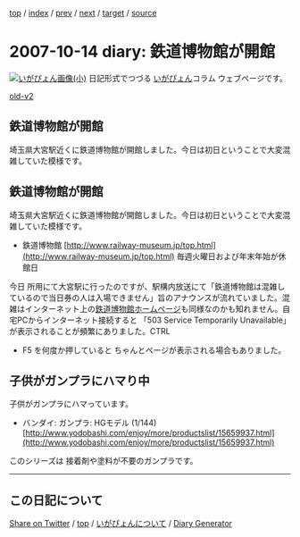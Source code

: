 [top](https://igapyon.github.io/diary/) 
 / [index](https://igapyon.github.io/diary/2007/index.html) 
 / [prev](https://igapyon.github.io/diary/2007/ig071013.html) 
 / [next](https://igapyon.github.io/diary/2007/ig071015.html) 
 / [target](https://igapyon.github.io/diary/2007/ig071014.html) 
 / [source](https://github.com/igapyon/diary/blob/gh-pages/2007/ig071014.html.src.md) 

2007-10-14 diary: 鉄道博物館が開館
=====================================================================================================
[![いがぴょん画像(小)](https://igapyon.github.io/diary/images/iga200306s.jpg "いがぴょん")](https://igapyon.github.io/diary/memo/memoigapyon.html) 日記形式でつづる [いがぴょん](https://igapyon.github.io/diary/memo/memoigapyon.html)コラム ウェブページです。

[old-v2](ig071014-orig.html)

## 鉄道博物館が開館

埼玉県大宮駅近くに鉄道博物館が開館しました。今日は初日ということで大変混雑していた模様です。


## 鉄道博物館が開館

埼玉県大宮駅近くに鉄道博物館が開館しました。今日は初日ということで大変混雑していた模様です。

* 鉄道博物館
  [http://www.railway-museum.jp/top.html](http://www.railway-museum.jp/top.html)
  毎週火曜日および年末年始が休館日

今日 所用にて大宮駅に行ったのですが、駅構内放送にて「鉄道博物館は混雑しているので当日券の人は入場できません」旨のアナウンスが流れていました。混雑はインターネット上の[鉄道博物館ホームページ](http://www.railway-museum.jp/)も同様なのかも知れません。自宅PCからインターネット接続すると 「503 Service Temporarily Unavailable」が表示されることが頻繁にありました。CTRL
+ F5 を何度か押していると ちゃんとページが表示される場合もありました。

## 子供がガンプラにハマり中

子供がガンプラにハマっています。

* バンダイ: ガンプラ: HGモデル (1/144)
  [http://www.yodobashi.com/enjoy/more/productslist/15659937.html](http://www.yodobashi.com/enjoy/more/productslist/15659937.html)

このシリーズは 接着剤や塗料が不要のガンプラです。

----------------------------------------------------------------------------------------------------

## この日記について

[Share on Twitter](https://twitter.com/intent/tweet?hashtags=igapyon%2Cdiary%2C%E3%81%84%E3%81%8C%E3%81%B4%E3%82%87%E3%82%93&text=%E9%89%84%E9%81%93%E5%8D%9A%E7%89%A9%E9%A4%A8%E3%81%8C%E9%96%8B%E9%A4%A8&url=https%3A%2F%2Figapyon.github.io%2Fdiary%2F2007%2Fig071014.html) / [top](../index.html/) / [いがぴょんについて](https://igapyon.github.io/diary/memo/memoigapyon.html) / [Diary Generator](https://github.com/igapyon/igapyonv3)
